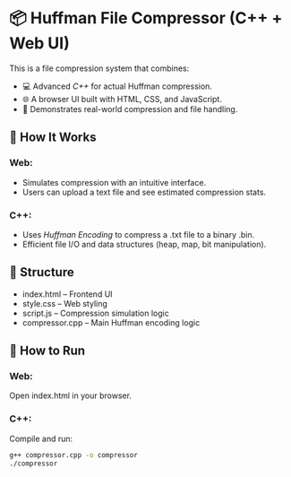 # 📦 Huffman File Compressor (C++ + Web UI)

This is a file compression system that combines:
- 💻 Advanced *C++* for actual Huffman compression.
- 🌐 A browser UI built with HTML, CSS, and JavaScript.
- 🎯 Demonstrates real-world compression and file handling.

## 🔧 How It Works

### Web:
- Simulates compression with an intuitive interface.
- Users can upload a text file and see estimated compression stats.

### C++:
- Uses *Huffman Encoding* to compress a .txt file to a binary .bin.
- Efficient file I/O and data structures (heap, map, bit manipulation).

## 📂 Structure

- index.html – Frontend UI
- style.css – Web styling
- script.js – Compression simulation logic
- compressor.cpp – Main Huffman encoding logic

## 🧪 How to Run

### Web:
Open index.html in your browser.

### C++:
Compile and run:

```bash
g++ compressor.cpp -o compressor
./compressor
